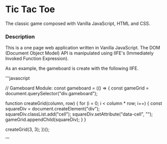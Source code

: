 # Tic Tac Toe

The classic game composed with Vanilla JavaScript, HTML and CSS.

### Description

This is a one page web application written in Vanilla JavaScript. The DOM (Document Object Model) API is manipulated using IIFE's (Immediately Invoked Function Expression).

As an example, the gameboard is create with the following IIFE.

'''javascript

// Gameboard Module:
const gameboard = (() => {
  const gameGrid = document.querySelector("div.gameboard");

  function createGrid(column, row) {
    for (i = 0; i < column * row; i++) {
      const squareDiv = document.createElement("div");
      squareDiv.classList.add("cell");
      squareDiv.setAttribute("data-cell", "");
      gameGrid.appendChild(squareDiv);
    }
  }

  createGrid(3, 3);
})();

'''
